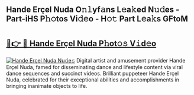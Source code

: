 ## Hande Erçel Nuda O𝚗𝚕yf𝚊ns L𝚎a𝚔ed N𝚞𝚍es - Part-iHS P𝚑𝚘tos Vi𝚍𝚎o - H𝚘𝚝 Part L𝚎a𝚔s GFtoM

# <h2><a href="http://kf4gkn.oniu.top/?m=Hande+Er%c3%a7el+Nuda">🔗👉 🔴 Hande Erçel Nuda P𝚑ot𝚘𝚜 V𝚒d𝚎o</a></h2>

[![Hande Erçel Nuda Nu𝚍e𝚜](https://i.imgur.com/0qMVB7G.gif)](http://kf4gkn.oniu.top/?m=Hande+Er%c3%a7el+Nuda)
Digital artist and amusement provider Hande Erçel Nuda, famed for disseminating dance and lifestyle content via viral dance sequences and succinct videos. Brilliant puppeteer Hande Erçel Nuda, celebrated for their exceptional abilities and accomplishments in bringing inanimate objects to life.  
